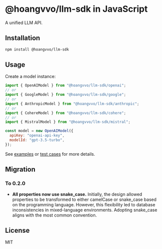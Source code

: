 # @hoangvvo/llm-sdk in JavaScript

A unified LLM API.

## Installation

```bash
npm install @hoangvvo/llm-sdk
```

## Usage

Create a model instance:

```javascript
import { OpenAIModel } from "@hoangvvo/llm-sdk/openai";
// or
import { GoogleModel } from "@hoangvvo/llm-sdk/google";
// or
import { AnthropicModel } from "@hoangvvo/llm-sdk/anthropic";
// or
import { CohereModel } from "@hoangvvo/llm-sdk/cohere";
// or
import { MistralModel } from "@hoangvvo/llm-sdk/mistral";

const model = new OpenAIModel({
  apiKey: "openai-api-key",
  modelId: "gpt-3.5-turbo",
});
```

See [examples](./examples/) or [test cases](./test/) for more details.

## Migration

### To 0.2.0

- **All properties now use snake_case.** Initially, the design allowed properties to be transformed to either camelCase or snake_case based on the programming language. However, this flexibility led to database inconsistencies in mixed-language environments. Adopting snake_case aligns with the most common convention.

## License

MIT
